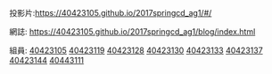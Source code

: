 投影片:https://40423105.github.io/2017springcd_ag1/#/

網誌: https://40423105.github.io/2017springcd_ag1/blog/index.html

組員:
<a href="https://40423105.github.io/2017springcd_ag1/40423105/#/">40423105</a>
<a href="https://40423119.github.io/2017springcd_ag1/40423119/#/">40423119</a>
<a href="https://40423128.github.io/2017springcd_ag1/40423128/#/">40423128</a>
<a href="https://40423130.github.io/2017springcd_ag1/40423130/#/">40423130</a>
<a href="https://40423133.github.io/2017springcd_ag1/40423133/#/">40423133</a>
<a href="https://40423137.github.io/2017springcd_ag1/40423137/#/">40423137</a>
<a href="https://40423144.github.io/2017springcd_ag1/40423144/#/">40423144</a>
<a href="https://40443111.github.io/2017springcd_ag1/40443111/#/">40443111</a>

